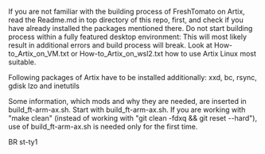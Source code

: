 If you are not familiar with the building process of FreshTomato on Artix, read the Readme.md in top directory of this repo, first, and check if you have already installed the packages mentioned there. Do not start building process within a fully featured desktop environment: This will most likely result in additional errors and build process will break. Look at How-to_Artix_on_VM.txt or How-to_Artix_on_wsl2.txt how to use Artix Linux most suitable.

Following packages of Artix have to be installed additionally: 
xxd, bc, rsync, gdisk lzo and inetutils

Some information, which mods and why they are needed, are inserted in build_ft-arm-ax.sh.
Start with build_ft-arm-ax.sh. If you are working with "make clean" (instead of working with "git clean -fdxq && git reset --hard"), 
use of build_ft-arm-ax.sh is needed only for the first time.

BR 
st-ty1
